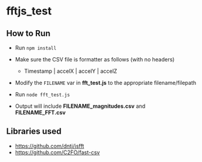 # fftjs_test

## How to Run

- Run `npm install`

- Make sure the CSV file is formatter as follows (with no headers)

  - Timestamp | accelX | accelY | accelZ

- Modify the `FILENAME` var in __fft_test.js__ to the appropriate filename/filepath

- Run `node fft_test.js`

- Output will include __FILENAME_magnitudes.csv__ and __FILENAME_FFT.csv__

## Libraries used
- https://github.com/dntj/jsfft
- https://github.com/C2FO/fast-csv

